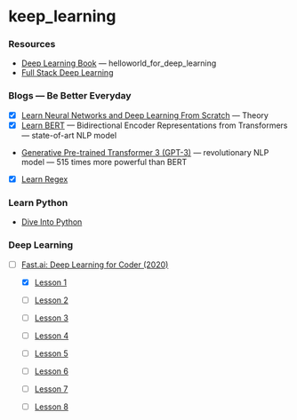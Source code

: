 # keep_learning

### Resources
<!-- BLOG-POST-LIST:START -->
- [Deep Learning Book](https://www.deeplearningbook.org) — helloworld_for_deep_learning
- [Full Stack Deep Learning](https://course.fullstackdeeplearning.com)
<!-- BLOG-POST-LIST:END -->

### Blogs — Be Better Everyday
<!-- BLOG-POST-LIST:START -->
- [X] [Learn Neural Networks and Deep Learning From Scratch](http://neuralnetworksanddeeplearning.com) — Theory
- [X] [Learn BERT](https://jalammar.github.io/a-visual-guide-to-using-bert-for-the-first-time/) — Bidirectional Encoder Representations from Transformers — state-of-art NLP model
- [Generative Pre-trained Transformer 3 (GPT-3)](https://in.springboard.com/blog/openai-gpt-3/) — revolutionary NLP model — 515 times more powerful than BERT
- [X] [Learn Regex](https://pymotw.com/3/re/)

### Learn Python
- [Dive Into Python](https://diveintopython3.problemsolving.io/)

### Deep Learning 
- [ ] [Fast.ai: Deep Learning for Coder (2020)](https://course.fast.ai/)
    - [X] [Lesson 1](https://course.fast.ai/videos/?lesson=1)
    - [ ] [Lesson 2](https://course.fast.ai/videos/?lesson=2)
    - [ ] [Lesson 3](https://course.fast.ai/videos/?lesson=3)
    - [ ] [Lesson 4](https://course.fast.ai/videos/?lesson=4)
    - [ ] [Lesson 5](https://course.fast.ai/videos/?lesson=5)
    - [ ] [Lesson 6](https://course.fast.ai/videos/?lesson=6)
    - [ ] [Lesson 7](https://course.fast.ai/videos/?lesson=7)
    - [ ] [Lesson 8](https://course.fast.ai/videos/?lesson=8)

